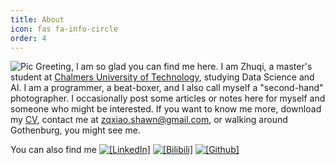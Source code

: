 ```yaml
---
title: About
icon: fas fa-info-circle
order: 4
---
```


![Pic](/assets/img/miscellaneous/nor_3.jpg)
Greeting, I am so glad you can find me here. I am Zhuqi, a master's student at [Chalmers University of Technology](https://www.chalmers.se/en/Pages/default.aspx), studying Data Science and AI. I am a programmer, a beat-boxer, and I also call myself a "second-hand" photographer. I occasionally post some articles or notes here for myself and someone who might be interested. If you want to know me more, download my [CV](), contact me at [zqxiao.shawn@gmail.com](zqxiao.shawn@gmail.com), or walking around Gothenburg, you might see me. 

You can also find me [![`[LinkedIn]`](https://img.shields.io/badge/LinkedIn-blue?style=flat&logo=linkedin&labelColor=blue)](https://www.linkedin.com/in/zhuqi-xiao-6607231b9/)
[![`[Bilibili]`](https://img.shields.io/badge/bilibili-ff69b4?style=flat&logo=bilibili&labelColor=ff69b4)](https://space.bilibili.com/181492373)
[![`[Github]`](https://img.shields.io/badge/Github-gray?style=flat&logo=github&labelColor=black)](https://github.com/ZhuqiShawn)